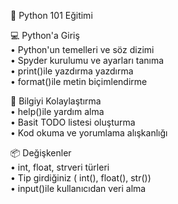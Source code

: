 🐍 Python 101 Eğitimi

💻 Python'a Giriş  
• Python'un temelleri ve söz dizimi  
• Spyder kurulumu ve ayarları tanıma  
• print()ile yazdırma yazdırma  
• format()ile metin biçimlendirme  

🧩 Bilgiyi Kolaylaştırma  
• help()ile yardım alma  
• Basit TODO listesi oluşturma  
• Kod okuma ve yorumlama alışkanlığı  

📦 Değişkenler   
• int, float, strveri türleri  
• Tip girdiğiniz ( int(), float(), str())  
• input()ile kullanıcıdan veri alma  
